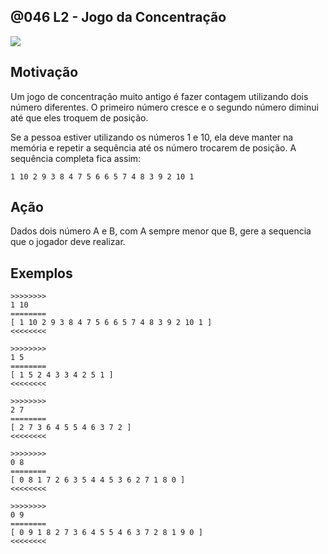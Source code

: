 ## @046 L2 - Jogo da Concentração


![](https://raw.githubusercontent.com/qxcodefup/moodle/master/base/046/__capa.jpg)

## Motivação

Um jogo de concentração muito antigo é fazer contagem utilizando dois número diferentes. O primeiro número cresce e o segundo número diminui até que eles troquem de posição.

Se a pessoa estiver utilizando os números 1 e 10, ela deve manter na memória e repetir a sequência até os número trocarem de posição. A sequência completa fica assim:

```
1 10 2 9 3 8 4 7 5 6 6 5 7 4 8 3 9 2 10 1
```

## Ação

Dados dois número A e B, com A sempre menor que B, gere a sequencia que o jogador deve realizar.

## Exemplos

```
>>>>>>>>
1 10
========
[ 1 10 2 9 3 8 4 7 5 6 6 5 7 4 8 3 9 2 10 1 ]
<<<<<<<<

>>>>>>>>
1 5
========
[ 1 5 2 4 3 3 4 2 5 1 ]
<<<<<<<<

>>>>>>>>
2 7
========
[ 2 7 3 6 4 5 5 4 6 3 7 2 ]
<<<<<<<<

>>>>>>>>
0 8
========
[ 0 8 1 7 2 6 3 5 4 4 5 3 6 2 7 1 8 0 ]
<<<<<<<<

>>>>>>>>
0 9
========
[ 0 9 1 8 2 7 3 6 4 5 5 4 6 3 7 2 8 1 9 0 ]
<<<<<<<<
```

